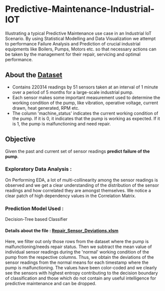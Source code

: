# Predictive-Maintenance-Industrial-IOT
Illustrating a typical Predictive Maintenance use case in an Industrial IoT Scenario. By using Statistical Modelling and Data Visualization we attempt to performance Failure Analysis and Prediction of crucial industrial equipments like Boilers, Pumps, Motors etc. so that necessary actions can be taken by the management for their repair, servicing and optimal performance.


## About the [Dataset](https://www.kaggle.com/nphantawee/pump-sensor-data)
* Contains 220314 readings by 51 sensors taken at an interval of 1 minute over a period of 5 months for a large-scale industrial pump. 
* Each sensor makes some important measurement used to determine the working condition of the pump, like vibration, operative voltage, current drawn, heat generated, RPM etc.
* The column 'machine_status' indicates the current working condition of the pump. If it is 0, it indicates that the pump is working as expected. If it is 1, the pump is malfunctioning and need repair. 

## Objective 
Given the past and current set of sensor readings **predict failure of the pump**. 

### Exploratory Data Analysis :
On Performing EDA, a lot of multi-collinearity among the sensor readings is observed and we get a clear understanding of the distribution of the sensor readings and how correlated they are amongst themselves. We notice a clear patch of high dependency values in the Correlation Matrix. 

### Prediction Model Used : 
Decision-Tree based Classifier

#### Details about the file : [Repair_Sensor_Deviations.xlsm](Sensor_Data_EDA/Repair_Sensor_Deviations.xlsm)
Here, we filter out only those rows from the dataset where the pump is malfunctioning/needs repair status. Then we subtract the mean value of individual sensor readings during the 'normal' working condition of the pump from the respective columns. Thus, we obtain the deviations of the sensor readings from the normal means for each timestamp where the pump is malfunctioning. The values have been color-coded and we clearly see the sensors with highest entropy contributing to the decision boundary of classification and those which do not contain any useful intelligence for predictive maintenance and can be dropped. 
